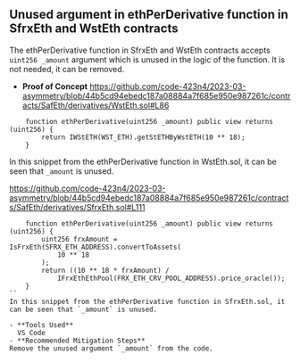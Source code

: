 ## Unused argument in ethPerDerivative function in SfrxEth and WstEth contracts
 The ethPerDerivative function in SfrxEth and WstEth contracts accepts `uint256 _amount` argument which is unused in the logic of the function. It is not needed, it can be removed. 

- **Proof of Concept**
https://github.com/code-423n4/2023-03-asymmetry/blob/44b5cd94ebedc187a08884a7f685e950e987261c/contracts/SafEth/derivatives/WstEth.sol#L86
```
    function ethPerDerivative(uint256 _amount) public view returns (uint256) {
        return IWStETH(WST_ETH).getStETHByWstETH(10 ** 18);
    }
```

In this snippet from the ethPerDerivative function in WstEth.sol, it can be seen that `_amount` is unused. 

https://github.com/code-423n4/2023-03-asymmetry/blob/44b5cd94ebedc187a08884a7f685e950e987261c/contracts/SafEth/derivatives/SfrxEth.sol#L111

```
    function ethPerDerivative(uint256 _amount) public view returns (uint256) {
        uint256 frxAmount = IsFrxEth(SFRX_ETH_ADDRESS).convertToAssets(
            10 ** 18
        );
        return ((10 ** 18 * frxAmount) /
            IFrxEthEthPool(FRX_ETH_CRV_POOL_ADDRESS).price_oracle());
    }
``
In this snippet from the ethPerDerivative function in SfrxEth.sol, it can be seen that `_amount` is unused. 

- **Tools Used**
  VS Code 
- **Recommended Mitigation Steps**
Remove the unused argument `_amount` from the code. 
